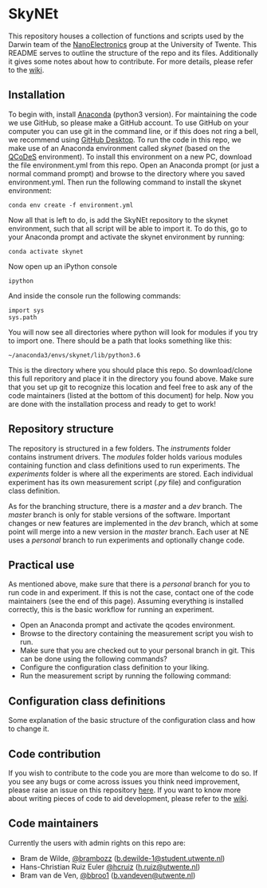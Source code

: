 # SkyNEt

This repository houses a collection of functions and scripts used by the Darwin team of the [NanoElectronics](https://www.utwente.nl/en/eemcs/ne/) group at the University of Twente. This README serves to outline the structure of the repo and its files. Additionally it gives some notes about how to contribute. For more details, please refer to the [wiki](https://github.com/BraiNEdarwin/SkyNEt/wiki).

## Installation

To begin with, install [Anaconda](https://www.anaconda.com/download) (python3 version). For maintaining the code we use GitHub, so please make a GitHub account. To use GitHub on your computer you can use git in the command line, or if this does not ring a bell, we recommend using [GitHub Desktop](https://desktop.github.com/).
To run the code in this repo, we make use of an Anaconda environment called *skynet* (based on the [QCoDeS](https://github.com/QCoDeS/Qcodes) environment). To install this environment on a new PC, download the file environment.yml from this repo. Open an Anaconda prompt (or just a normal command prompt) and browse to the directory where you saved environment.yml. Then run the following command to install the skynet environment:

```
conda env create -f environment.yml
```

Now all that is left to do, is add the SkyNEt repository to the skynet environment, such that all script will be able to import it. To do this, go to your Anaconda prompt and activate the skynet environment by running:

```
conda activate skynet
```

Now open up an iPython console

```
ipython
```

And inside the console run the following commands:

```
import sys
sys.path
```

You will now see all directories where python will look for modules if you try to import one. There should be a path that looks something like this:

```
~/anaconda3/envs/skynet/lib/python3.6
```

This is the directory where you should place this repo. So download/clone this full reporitory and place it in the directory you found above. Make sure that you set up git to recognize this location and feel free to ask any of the code maintainers (listed at the bottom of this document) for help.
Now you are done with the installation process and ready to get to work!

## Repository structure

The repository is structured in a few folders. The *instruments* folder contains instrument drivers. The *modules* folder holds various modules containing function and class definitions used to run experiments. The *experiments* folder is where all the experiments are stored. Each individual experiment has its own measurement script (*.py* file) and configuration class definition.

As for the branching structure, there is a *master* and a *dev* branch. The *master* branch is only for stable versions of the software. Important changes or new features are implemented in the *dev* branch, which at some point will merge into a new version in the *master* branch. Each user at NE uses a *personal* branch to run experiments and optionally change code.

## Practical use

As mentioned above, make sure that there is a *personal* branch for you to run code in and experiment. If this is not the case, contact one of the code maintainers (see the end of this page). Assuming everything is installed correctly, this is the basic workflow for running an experiment.

* Open an Anaconda prompt and activate the qcodes environment.
* Browse to the directory containing the measurement script you wish to run.
* Make sure that you are checked out to your personal branch in git. This can be done using the following commands?
* Configure the configuration class definition to your liking.
* Run the measurement script by running the following command:

## Configuration class definitions

Some explanation of the basic structure of the configuration class and how to change it.

## Code contribution

If you wish to contribute to the code you are more than welcome to do so. If you see any bugs or come across issues you think need improvement, please raise an issue on this repository [here](https://github.com/BraiNEdarwin/SkyNEt/issues). If you want to know more about writing pieces of code to aid development, please refer to the [wiki](https://github.com/BraiNEdarwin/SkyNEt/wiki).

## Code maintainers
Currently the users with admin rights on this repo are:
* Bram de Wilde, [@brambozz](https://github.com/brambozz) (b.dewilde-1@student.utwente.nl) 
* Hans-Christian Ruiz Euler [@hcruiz](https://github.com/hcruiz) (h.ruiz@utwente.nl)
* Bram van de Ven, [@bbroo1](https://github.com/bbroo1) (b.vandeven@utwente.nl)
